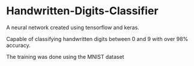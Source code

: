 # Handwritten-Digits-Classifier

A neural network created using tensorflow and keras.

Capable of classifying handwritten digits between 0 and 9 with over 98% accuracy.

The training was done using the MNIST dataset